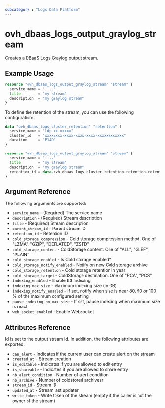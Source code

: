 ```yaml
---
subcategory : "Logs Data Platform"
---
```


# ovh_dbaas_logs_output_graylog_stream

Creates a DBaaS Logs Graylog output stream.

## Example Usage

```terraform
resource "ovh_dbaas_logs_output_graylog_stream" "stream" {
  service_name = "...."
  title        = "my stream"
  description  = "my graylog stream"
}
```

To define the retention of the stream, you can use the following configuration:

```terraform
data "ovh_dbaas_logs_cluster_retention" "retention" {
  service_name = "ldp-xx-xxxxx"
  cluster_id   = "xxxxxxxx-xxxx-xxxx-xxxx-xxxxxxxxxxxx"
  duration     = "P14D"
}

resource "ovh_dbaas_logs_output_graylog_stream" "stream" {
  service_name = "...."
  title        = "my stream"
  description  = "my graylog stream"
  retention_id = data.ovh_dbaas_logs_cluster_retention.retention.retention_id
}
```

## Argument Reference

The following arguments are supported:
* `service_name` - (Required) The service name
* `description` - (Required) Stream description
* `title` - (Required) Stream description
* `parent_stream_id` - Parent stream ID
* `retention_id` - Retention ID
* `cold_storage_compression` - Cold storage compression method. One of "LZMA", "GZIP", "DEFLATED", "ZSTD"
* `cold_storage_content` - ColdStorage content. One of "ALL", "GLEF", "PLAIN"
* `cold_storage_enabled` - Is Cold storage enabled?
* `cold_storage_notify_enabled` - Notify on new Cold storage archive
* `cold_storage_retention` - Cold storage retention in year
* `cold_storage_target` - ColdStorage destination. One of "PCA", "PCS"
* `indexing_enabled` - Enable ES indexing
* `indexing_max_size` - Maximum indexing size (in GB)
* `indexing_notify_enabled` - If set, notify when size is near 80, 90 or 100 % of the maximum configured setting
* `pause_indexing_on_max_size` - If set, pause indexing when maximum size is reach
* `web_socket_enabled` - Enable Websocket

## Attributes Reference

Id is set to the output stream Id. In addition, the following attributes are exported:

* `can_alert` - Indicates if the current user can create alert on the stream
* `created_at` - Stream creation
* `is_editable` - Indicates if you are allowed to edit entry
* `is_shareable` - Indicates if you are allowed to share entry
* `nb_alert_condition` - Number of alert condition
* `nb_archive` - Number of coldstored archivesr
* `stream_id` - Stream ID
* `updated_at` - Stream last updater
* `write_token` - Write token of the stream (empty if the caller is not the owner of the stream)
